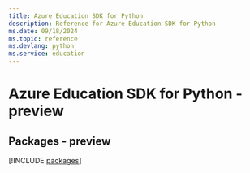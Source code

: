 ```yaml
---
title: Azure Education SDK for Python
description: Reference for Azure Education SDK for Python
ms.date: 09/18/2024
ms.topic: reference
ms.devlang: python
ms.service: education
---
```

# Azure Education SDK for Python - preview
## Packages - preview
[!INCLUDE [packages](education-index.md)]